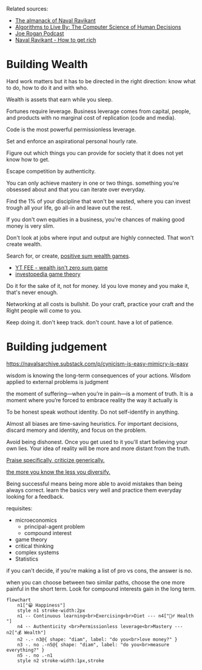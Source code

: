 Related sources:  
- [The almanack of Naval Ravikant](https://www.navalmanack.com/)  
- [Algorithms to Live By: The Computer Science of Human Decisions](https://www.amazon.it/Algorithms-live-Brian-Christian/dp/0007547994/ref=tmm_pap_swatch_0)  
- [Joe Rogan Podcast](https://youtu.be/3qHkcs3kG44?si=3b75F9aawTFUsl7G)  
- [Naval Ravikant - How to get rich](https://youtu.be/1-TZqOsVCNM?si=-tMaAm0btKGnon1p)  

# Building Wealth
Hard work matters but it has to be directed in the right direction: know what to do, how to do it and with who.

Wealth is assets that earn while you sleep.

Fortunes require leverage. Business leverage comes from capital, people, and products with no marginal cost of replication (code and media).

Code is the most powerful permissionless leverage.

Set and enforce an aspirational personal hourly rate.

Figure out which things you can provide for society that it does not yet know how to get.

Escape competition by authenticity.

You can only achieve mastery in one or two things. something you're obsessed about and that you can iterate over everyday.

Find the 1% of your discipline that won't be wasted, where you can invest trough all your life, go all-in and leave out the rest.

If you don't own equities in a business, you're chances of making good money is very slim.

Don't look at jobs where input and output are highly connected. That won't create wealth.

Search for, or create, [positive sum wealth games](https://youtu.be/7lSZQix6l3s?si=aAq4sePbesVpjgmp).  
- [YT FEE - wealth isn't zero sum game](https://youtu.be/rixbHbaWBuk?si=IoM8uzldhO7O4eFt)  
- [investopedia game theory](https://www.investopedia.com/terms/g/gametheory.asp)  


Do it for the sake of it, not for money. Id you love money and you make it, that's never enough.

Networking at all costs is bullshit. Do your craft, practice your craft and the Right people will come to you.

Keep doing it. don't keep track. don't count. have a lot of patience.


# Building judgement

https://navalsarchive.substack.com/p/cynicism-is-easy-mimicry-is-easy

wisdom is knowing the long-term consequences of your actions. Wisdom applied to external problems is judgment

the moment of suffering—when you’re in pain—is a moment of truth. It is a moment where you’re forced to embrace reality the way it actually is

To be honest speak wothout identity. Do not self-identify in anything. 

Almost all biases are time-saving heuristics. For important decisions, discard memory and identity, and focus on the problem.

Avoid being dishonest. Once you get used to it you'll start believing your own lies. Your idea of reality will be more and more distant from the truth.

[Praise specifically, criticize generically.]( https://home.workstory.team/post/praise-specifically-criticize-generally#:~:text=Praise%20by%20name%2C%20criticize%20by,the%20art%20of%20giving%20feedback.)

[the more you know the less you diversify. ](https://x.com/NavalismHQ/status/1793875574492139850)

Being successful means being more able to avoid mistakes than being always correct. 
learn the basics very well and practice them everyday looking for a feedback. 

requisites:  
- microeconomics
   - principal-agent problem 
   - compound interest 
- game theory 
- critical thinking 
- complex systems 
- Statistics 

if you can't decide, if you're making a list of pro vs cons, the answer is no.

when you can choose between two similar paths, choose the one more painful in the short term. Look for compound interests gain in the long term.

```mermaid
flowchart
    n1["😁 Happiness"]
    style n1 stroke-width:2px
    n1 -- Continuous learning<br>Exercising<br>Diet --- n4["🧘‍♂️ Health "]
    n4 -- Authenticity <br>Permissionless leverage<br>Mastery --- n2["💰 Wealth"]
    n2 -.- n3@{ shape: "diam", label: "do you<br>love money?" }
    n3 -. no .-n5@{ shape: "diam", label: "do you<br>measure everything?" }
    n5 -. no .-n1
    style n2 stroke-width:1px,stroke

```
